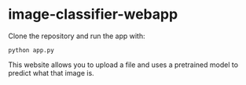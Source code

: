 # image-classifier-webapp

Clone the repository and run the app with:

```python app.py```

This website allows you to upload a file and uses a pretrained model to
predict what that image is. 